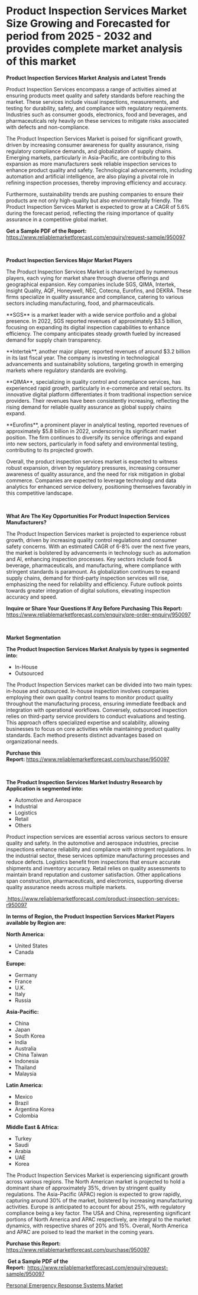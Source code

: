 <p><h1>Product Inspection Services Market Size Growing and Forecasted for period from 2025 - 2032 and provides complete market analysis of this market</h1></p><p><strong>Product Inspection Services Market Analysis and Latest Trends</strong></p>
<p><p>Product Inspection Services encompass a range of activities aimed at ensuring products meet quality and safety standards before reaching the market. These services include visual inspections, measurements, and testing for durability, safety, and compliance with regulatory requirements. Industries such as consumer goods, electronics, food and beverages, and pharmaceuticals rely heavily on these services to mitigate risks associated with defects and non-compliance.</p><p>The Product Inspection Services Market is poised for significant growth, driven by increasing consumer awareness for quality assurance, rising regulatory compliance demands, and globalization of supply chains. Emerging markets, particularly in Asia-Pacific, are contributing to this expansion as more manufacturers seek reliable inspection services to enhance product quality and safety. Technological advancements, including automation and artificial intelligence, are also playing a pivotal role in refining inspection processes, thereby improving efficiency and accuracy.</p><p>Furthermore, sustainability trends are pushing companies to ensure their products are not only high-quality but also environmentally friendly. The Product Inspection Services Market is expected to grow at a CAGR of 5.6% during the forecast period, reflecting the rising importance of quality assurance in a competitive global market.</p></p>
<p><strong>Get a Sample PDF of the Report:&nbsp;</strong> <a href="https://www.reliablemarketforecast.com/enquiry/request-sample/950097?utm_campaign=3299&utm_medium=2&utm_source=Github&utm_content=ia&utm_term=07032025&utm_id=product-inspection-services">https://www.reliablemarketforecast.com/enquiry/request-sample/950097</a></p>
<p>&nbsp;</p>
<p><strong>Product Inspection Services Major Market Players</strong></p>
<p><p>The Product Inspection Services Market is characterized by numerous players, each vying for market share through diverse offerings and geographical expansion. Key companies include SGS, QIMA, Intertek, Insight Quality, AQF, Honeywell, NEC, Cotecna, Eurofins, and DEKRA. These firms specialize in quality assurance and compliance, catering to various sectors including manufacturing, food, and pharmaceuticals.</p><p>**SGS** is a market leader with a wide service portfolio and a global presence. In 2022, SGS reported revenues of approximately $3.5 billion, focusing on expanding its digital inspection capabilities to enhance efficiency. The company anticipates steady growth fueled by increased demand for supply chain transparency.</p><p>**Intertek**, another major player, reported revenues of around $3.2 billion in its last fiscal year. The company is investing in technological advancements and sustainability solutions, targeting growth in emerging markets where regulatory standards are evolving.</p><p>**QIMA**, specializing in quality control and compliance services, has experienced rapid growth, particularly in e-commerce and retail sectors. Its innovative digital platform differentiates it from traditional inspection service providers. Their revenues have been consistently increasing, reflecting the rising demand for reliable quality assurance as global supply chains expand.</p><p>**Eurofins**, a prominent player in analytical testing, reported revenues of approximately $5.8 billion in 2022, underscoring its significant market position. The firm continues to diversify its service offerings and expand into new sectors, particularly in food safety and environmental testing, contributing to its projected growth.</p><p>Overall, the product inspection services market is expected to witness robust expansion, driven by regulatory pressures, increasing consumer awareness of quality assurance, and the need for risk mitigation in global commerce. Companies are expected to leverage technology and data analytics for enhanced service delivery, positioning themselves favorably in this competitive landscape.</p></p>
<p>&nbsp;</p>
<p><strong>What Are The Key Opportunities For Product Inspection Services Manufacturers?</strong></p>
<p><p>The Product Inspection Services market is projected to experience robust growth, driven by increasing quality control regulations and consumer safety concerns. With an estimated CAGR of 6-8% over the next five years, the market is bolstered by advancements in technology such as automation and AI, enhancing inspection processes. Key sectors include food & beverage, pharmaceuticals, and manufacturing, where compliance with stringent standards is paramount. As globalization continues to expand supply chains, demand for third-party inspection services will rise, emphasizing the need for reliability and efficiency. Future outlook points towards greater integration of digital solutions, elevating inspection accuracy and speed.</p></p>
<p><strong>Inquire or Share Your Questions If Any Before Purchasing This Report:</strong> <a href="https://www.reliablemarketforecast.com/enquiry/pre-order-enquiry/950097?utm_campaign=3299&utm_medium=2&utm_source=Github&utm_content=ia&utm_term=07032025&utm_id=product-inspection-services">https://www.reliablemarketforecast.com/enquiry/pre-order-enquiry/950097</a></p>
<p>&nbsp;</p>
<p><strong>Market Segmentation</strong></p>
<p><strong>The Product Inspection Services Market Analysis by types is segmented into:</strong></p>
<p><ul><li>In-House</li><li>Outsourced</li></ul></p>
<p><p>The Product Inspection Services market can be divided into two main types: in-house and outsourced. In-house inspection involves companies employing their own quality control teams to monitor product quality throughout the manufacturing process, ensuring immediate feedback and integration with operational workflows. Conversely, outsourced inspection relies on third-party service providers to conduct evaluations and testing. This approach offers specialized expertise and scalability, allowing businesses to focus on core activities while maintaining product quality standards. Each method presents distinct advantages based on organizational needs.</p></p>
<p><strong>Purchase this Report:&nbsp;</strong><a href="https://www.reliablemarketforecast.com/purchase/950097?utm_campaign=3299&utm_medium=2&utm_source=Github&utm_content=ia&utm_term=07032025&utm_id=product-inspection-services">https://www.reliablemarketforecast.com/purchase/950097</a></p>
<p>&nbsp;</p>
<p><strong>The Product Inspection Services Market Industry Research by Application is segmented into:</strong></p>
<p><ul><li>Automotive and Aerospace</li><li>Industrial</li><li>Logistics</li><li>Retail</li><li>Others</li></ul></p>
<p><p>Product inspection services are essential across various sectors to ensure quality and safety. In the automotive and aerospace industries, precise inspections enhance reliability and compliance with stringent regulations. In the industrial sector, these services optimize manufacturing processes and reduce defects. Logistics benefit from inspections that ensure accurate shipments and inventory accuracy. Retail relies on quality assessments to maintain brand reputation and customer satisfaction. Other applications span construction, pharmaceuticals, and electronics, supporting diverse quality assurance needs across multiple markets.</p></p>
<p><a href="https://www.reliablemarketforecast.com/product-inspection-services-r950097?utm_campaign=3299&utm_medium=2&utm_source=Github&utm_content=ia&utm_term=07032025&utm_id=product-inspection-services">&nbsp;https://www.reliablemarketforecast.com/product-inspection-services-r950097</a></p>
<p><strong>In terms of Region, the Product Inspection Services Market Players available by Region are:</strong></p>
<p>
    <p> <strong> North America: </strong>
        <ul>
            <li>United States</li>
            <li>Canada</li>
        </ul>
        </p> 
    <p> <strong> Europe: </strong>
        <ul>
            <li>Germany</li>
            <li>France</li>
            <li>U.K.</li>
            <li>Italy</li>
            <li>Russia</li>
        </ul>
        </p> 
    <p> <strong> Asia-Pacific: </strong>
        <ul>
            <li>China</li>
            <li>Japan</li>
            <li>South Korea</li>
            <li>India</li>
            <li>Australia</li>
            <li>China Taiwan</li>
            <li>Indonesia</li>
            <li>Thailand</li>
            <li>Malaysia</li>
        </ul>
        </p> 
    <p> <strong> Latin America: </strong>
        <ul>
            <li>Mexico</li>
            <li>Brazil</li>
            <li>Argentina Korea</li>
            <li>Colombia</li>
        </ul>
        </p> 
    <p> <strong> Middle East & Africa: </strong>
        <ul>
            <li>Turkey</li>
            <li>Saudi</li>
            <li>Arabia</li>
            <li>UAE</li>
            <li>Korea</li>
        </ul>
    </p>
    </p>
<p><p>The Product Inspection Services Market is experiencing significant growth across various regions. The North American market is projected to hold a dominant share of approximately 35%, driven by stringent quality regulations. The Asia-Pacific (APAC) region is expected to grow rapidly, capturing around 30% of the market, bolstered by increasing manufacturing activities. Europe is anticipated to account for about 25%, with regulatory compliance being a key factor. The USA and China, representing significant portions of North America and APAC respectively, are integral to the market dynamics, with respective shares of 20% and 15%. Overall, North America and APAC are poised to lead the market in the coming years.</p></p>
<p><strong>Purchase this Report: </strong><a href="https://www.reliablemarketforecast.com/purchase/950097?utm_campaign=3299&utm_medium=2&utm_source=Github&utm_content=ia&utm_term=07032025&utm_id=product-inspection-services">https://www.reliablemarketforecast.com/purchase/950097</a></p>
<p>&nbsp;<strong>Get a Sample PDF of the Report:&nbsp;&nbsp;</strong><a href="https://www.reliablemarketforecast.com/enquiry/request-sample/950097?utm_campaign=3299&utm_medium=2&utm_source=Github&utm_content=ia&utm_term=07032025&utm_id=product-inspection-services">https://www.reliablemarketforecast.com/enquiry/request-sample/950097</a></p>
<p><strong></strong></p>
<p><p><a href="https://github.com/biyajausenik/Market-Research-Report-List-1/blob/main/personal-emergency-response-systems-market.md?utm_campaign=3299&utm_medium=2&utm_source=Github&utm_content=ia&utm_term=07032025&utm_id=product-inspection-services">Personal Emergency Response Systems Market</a></p></p>